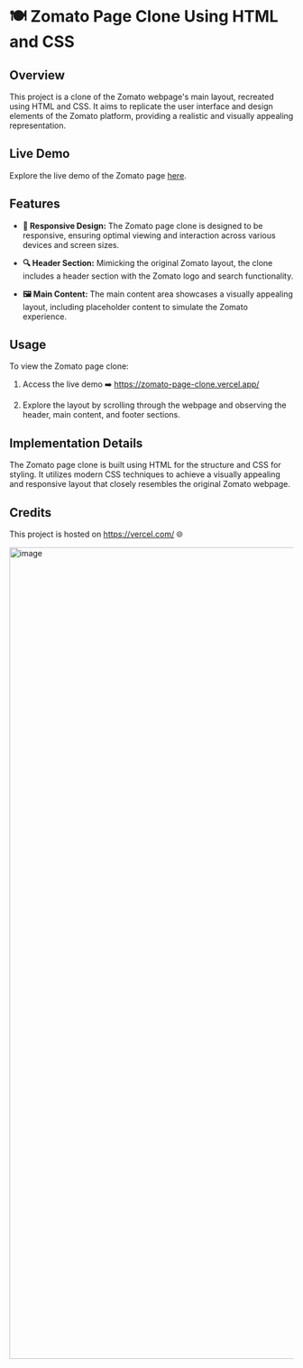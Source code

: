 # **🍽️ Zomato Page Clone Using HTML and CSS**

## Overview

This project is a clone of the Zomato webpage's main layout, recreated using HTML and CSS. It aims to replicate the user interface and design elements of the Zomato platform, providing a realistic and visually appealing representation.

## Live Demo

Explore the live demo of the Zomato page [here](https://zomato-page-clone.vercel.app/).

## Features

- **📱 Responsive Design:** The Zomato page clone is designed to be responsive, ensuring optimal viewing and interaction across various devices and screen sizes.
  
- **🔍 Header Section:** Mimicking the original Zomato layout, the clone includes a header section with the Zomato logo and search functionality.
  
- **🖼️ Main Content:** The main content area showcases a visually appealing layout, including placeholder content to simulate the Zomato experience.

## Usage

To view the Zomato page clone:

1. Access the live demo ➡️ https://zomato-page-clone.vercel.app/
  
2. Explore the layout by scrolling through the webpage and observing the header, main content, and footer sections.

## Implementation Details

The Zomato page clone is built using HTML for the structure and CSS for styling. It utilizes modern CSS techniques to achieve a visually appealing and responsive layout that closely resembles the original Zomato webpage.

## Credits

This project is hosted on https://vercel.com/ 🌐

<img width="1440" alt="image" src="https://github.com/user-attachments/assets/450c2cd2-419c-4616-bca7-98f2c5bf2f37">
